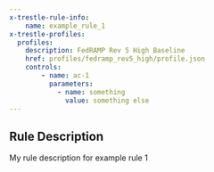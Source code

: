 ```yaml
---
x-trestle-rule-info:
    name: example_rule_1
x-trestle-profiles:
  profiles:
    description: FedRAMP Rev 5 High Baseline
    href: profiles/fedramp_rev5_high/profile.json
    controls:
        - name: ac-1
          parameters:
            - name: something
              value: something else
---
```


## Rule Description

My rule description for example rule 1